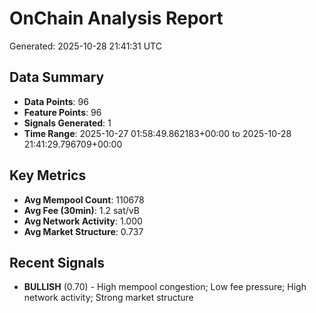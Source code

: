 # OnChain Analysis Report
Generated: 2025-10-28 21:41:31 UTC

## Data Summary
- **Data Points**: 96
- **Feature Points**: 96
- **Signals Generated**: 1
- **Time Range**: 2025-10-27 01:58:49.862183+00:00 to 2025-10-28 21:41:29.796709+00:00

## Key Metrics
- **Avg Mempool Count**: 110678
- **Avg Fee (30min)**: 1.2 sat/vB
- **Avg Network Activity**: 1.000
- **Avg Market Structure**: 0.737

## Recent Signals
- **BULLISH** (0.70) - High mempool congestion; Low fee pressure; High network activity; Strong market structure
